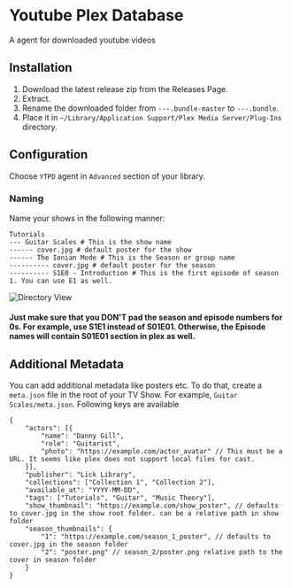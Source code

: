 # Youtube Plex Database

A agent for downloaded youtube videos

## Installation

1. Download the latest release zip from the Releases Page.
1. Extract.
1. Rename the downloaded folder from `---.bundle-master` to `---.bundle`.
1. Place it in `~/Library/Application Support/Plex Media Server/Plug-Ins` directory.

## Configuration

Choose `YTPD` agent in `Advanced` section of your library.


### Naming

Name your shows in the following manner:

```
Tutorials
--- Guitar Scales # This is the show name
------ cover.jpg # default poster for the show
------ The Ionian Mode # This is the Season or group name
---------- cover.jpg # default poster for the season
---------- S1E0 - Introduction # This is the first episode of season 1. You can use E1 as well.
```

![Directory View](docs/directory.png)

#### Just make sure that you DON'T pad the season and episode numbers for 0s. For example, use S1E1 instead of S01E01. Otherwise, the Episode names will contain S01E01 section in plex as well.

## Additional Metadata

You can add additional metadata like posters etc. To do that, create a `meta.json` file in the root of your TV Show. For example, `Guitar Scales/meta.json`. Following keys are available

```
{
    "actors": [{
        "name": "Danny Gill",
        "role": "Guitarist",
        "photo": "https://example.com/actor_avatar" // This must be a URL. It seems like plex does not support local files for cast.
    }],
    "publisher": "Lick Library",
    "collections": ["Collection 1", "Collection 2"],
    "available_at": "YYYY-MM-DD",
    "tags": ["Tutorials", "Guitar", "Music Theory"],
    "show_thumbnail": "https://example.com/show_poster", // defaults to cover.jpg in the show root folder. can be a relative path in show folder
    "season_thumbnails": {
        "1": "https://example.com/season_1_poster", // defaults to cover.jpg in the season folder
        "2": "poster.png" // season_2/poster.png relative path to the cover in season folder
    }
}
```
